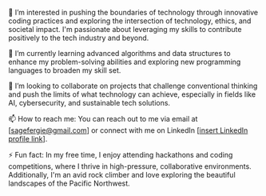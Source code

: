 
👀 I’m interested in pushing the boundaries of technology through innovative coding practices and exploring the intersection of technology, ethics, and societal impact. I'm passionate about leveraging my skills to contribute positively to the tech industry and beyond.

🌱 I’m currently learning advanced algorithms and data structures to enhance my problem-solving abilities and exploring new programming languages to broaden my skill set.

💞️ I’m looking to collaborate on projects that challenge conventional thinking and push the limits of what technology can achieve, especially in fields like AI, cybersecurity, and sustainable tech solutions.

📫 How to reach me: You can reach out to me via email at [sagefergie@gmail.com] or connect with me on LinkedIn [[insert LinkedIn profile link](https://www.linkedin.com/in/monfer777/)].

⚡ Fun fact: In my free time, I enjoy attending hackathons and coding competitions, where I thrive in high-pressure, collaborative environments. Additionally, I'm an avid rock climber and love exploring the beautiful landscapes of the Pacific Northwest.
